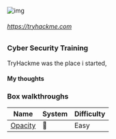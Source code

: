 ![img](https://miro.medium.com/v2/resize:fit:720/format:webp/1*yDuZYabQJjMseMIZXSCQXQ.png)

###### https://tryhackme.com

### Cyber Security Training

TryHackme was the place i started, 




#### My thoughts





### Box walkthroughs

| Name | System | Difficulty |
| ---- | ---- | ---- |
| [Opacity](https://github.com/suljov/CTF-Walkthroughs/blob/main/tryhackme/THM%20Opacity_report.pdf) | 🐧 | Easy |




